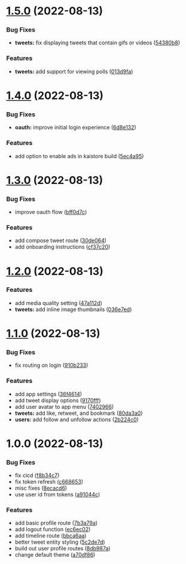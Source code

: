 # [1.5.0](https://github.com/garredow/kaite/compare/v1.4.0...v1.5.0) (2022-08-13)


### Bug Fixes

* **tweets:** fix displaying tweets that contain gifs or videos ([54380b8](https://github.com/garredow/kaite/commit/54380b88171ab3619a981a0e5f7c80070b65ba99))


### Features

* **tweets:** add support for viewing polls ([013d9fa](https://github.com/garredow/kaite/commit/013d9fa1a5913ccc420af5b094a5b1eb11420707))

# [1.4.0](https://github.com/garredow/kaite/compare/v1.3.0...v1.4.0) (2022-08-13)


### Bug Fixes

* **oauth:** improve initial login experience ([6d8e132](https://github.com/garredow/kaite/commit/6d8e132f39f3fac72870c313625d0e5467913308))


### Features

* add option to enable ads in kaistore build ([5ec4a95](https://github.com/garredow/kaite/commit/5ec4a95e2ba8649c6ff95b46c8394307d366b746))

# [1.3.0](https://github.com/garredow/kaite/compare/v1.2.0...v1.3.0) (2022-08-13)


### Bug Fixes

* improve oauth flow ([bff0d7c](https://github.com/garredow/kaite/commit/bff0d7cb29b6ded8d1152298ed58682aa7a58ef1))


### Features

* add compose tweet route ([30de064](https://github.com/garredow/kaite/commit/30de064617df20ad632143925750c39178f4ce83))
* add onboarding instructions ([cf37c20](https://github.com/garredow/kaite/commit/cf37c20ed1dea4380f75d0830c26a05e555f5980))

# [1.2.0](https://github.com/garredow/kaite/compare/v1.1.0...v1.2.0) (2022-08-13)


### Features

* add media quality setting ([47a112d](https://github.com/garredow/kaite/commit/47a112d7733a4924635d5ff34b94fd61957d89a6))
* **tweets:** add inline image thumbnails ([036e7ed](https://github.com/garredow/kaite/commit/036e7edc80dadc6a1458b6299b2a517c5aa6f4d4))

# [1.1.0](https://github.com/garredow/kaite/compare/v1.0.0...v1.1.0) (2022-08-13)


### Bug Fixes

* fix routing on login ([910b233](https://github.com/garredow/kaite/commit/910b2334b77133c97225e1892e339f3ec568a24d))


### Features

* add app settings ([36f4614](https://github.com/garredow/kaite/commit/36f4614235a18489ee6b700ac7234b036b2417ff))
* add tweet display options ([9170fff](https://github.com/garredow/kaite/commit/9170fffcb2a3b93d91e62db7ce70dbbc25803ae3))
* add user avatar to app menu ([7402966](https://github.com/garredow/kaite/commit/7402966214561c3764de681704c048640f8e20e0))
* **tweets:** add like, retweet, and bookmark ([80da3a0](https://github.com/garredow/kaite/commit/80da3a0a97527da26263b956d3a6bb54c5c34ae8))
* **users:** add follow and unfollow actions ([2b224c0](https://github.com/garredow/kaite/commit/2b224c076860dcdab4cee303115077ccf39ab159))

# 1.0.0 (2022-08-13)


### Bug Fixes

* fix cicd ([f8b34c7](https://github.com/garredow/kaite/commit/f8b34c79a5ac591a42904a91dd55a872083267be))
* fix token refresh ([c668653](https://github.com/garredow/kaite/commit/c668653acdbc58829f2bc7e4261e02fcd068167a))
* misc fixes ([8ecacd6](https://github.com/garredow/kaite/commit/8ecacd6707889c72f2ea4a92acea89ce2c64a392))
* use user id from tokens ([a91044c](https://github.com/garredow/kaite/commit/a91044c54c2648767e576cba0acd8cb0c8c3a74c))


### Features

* add basic profile route ([7b3a79a](https://github.com/garredow/kaite/commit/7b3a79a58c9faf77a8fc519e943546a23c1aaeeb))
* add logout function ([ec6ec02](https://github.com/garredow/kaite/commit/ec6ec02dab90d40c87a6e1d07ccae93287c9ac37))
* add timeline route ([bbca6aa](https://github.com/garredow/kaite/commit/bbca6aa61fb48ae7f0e406230bcee3b4c149dc72))
* better tweet entity styling ([5c2de7d](https://github.com/garredow/kaite/commit/5c2de7d950707cc72eafad59058df0a370931a98))
* build out user profile routes ([8db987a](https://github.com/garredow/kaite/commit/8db987a3cbc08656a65f5a26a08c375e35fbaf1a))
* change default theme ([a70df86](https://github.com/garredow/kaite/commit/a70df866e7393c67847bdd12bf6e381cb01745ce))
